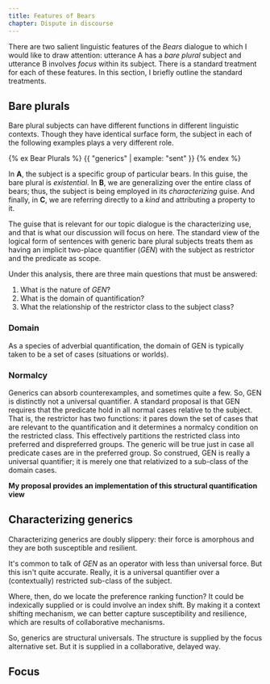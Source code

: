 ```yaml
---
title: Features of Bears
chapter: Dispute in discourse
---
```


There are two salient linguistic features of the *Bears* dialogue to which I would like to draw attention: utterance A has a *bare plural* subject and utterance B involves *focus* within its subject. There is a standard treatment for each of these features. In this section, I briefly outline the standard treatments.

## Bare plurals

Bare plural subjects can have different functions in different linguistic contexts. Though they have identical surface form, the subject in each of the following examples plays a very different role.

<!-- Bear plurals -->
{% ex Bear Plurals %}
  {{ "generics" | example: "sent" }}
{% endex %}

In **A**, the subject is a specific group of particular bears. In this guise, the bare plural is *existential*. In **B**, we are generalizing over the entire class of bears; thus, the subject is being employed in its *characterizing* guise. And finally, in **C**, we are referring directly to a *kind* and attributing a property to it.

The guise that is relevant for our topic dialogue is the characterizing use, and that is what our discussion will focus on here. The standard view of the logical form of sentences with generic bare plural subjects treats them as having an implicit two-place quantifier (*GEN*) with the subject as restrictor and the predicate as scope.

Under this analysis, there are three main questions that must be answered:

1. What is the nature of *GEN*?
2. What is the domain of quantification?
3. What the relationship of the restrictor class to the subject class?

### Domain

As a species of adverbial quantification, the domain of GEN is typically taken to be a set of cases (situations or worlds).

### Normalcy

Generics can absorb counterexamples, and sometimes quite a few. So, GEN is distinctly not a universal quantifier. A standard proposal is that GEN requires that the predicate hold in all normal cases relative to the subject. That is, the restrictor has two functions: it pares down the set of cases that are relevant to the quantification and it determines a normalcy condition on the restricted class. This effectively partitions the restricted class into preferred and dispreferred groups. The generic will be true just in case all predicate cases are in the preferred group. So construed, GEN is really a universal quantifier; it is merely one that relativized to a sub-class of the domain cases.

**My proposal provides an implementation of this structural quantification view**

## Characterizing generics

Characterizing generics are doubly slippery: their force is amorphous and they are both susceptible and resilient.

It's common to talk of *GEN* as an operator with less than universal force. But this isn't quite accurate. Really, it is a universal quantifier over a (contextually) restricted sub-class of the subject.

Where, then, do we locate the preference ranking function? It could be indexically supplied or is could involve an index shift. By making it a context shifting mechanism, we can better capture susceptibility and resilience, which are results of collaborative mechanisms.

So, generics are structural universals. The structure is supplied by the focus alternative set. But it is supplied in a collaborative, delayed way. 

## Focus
